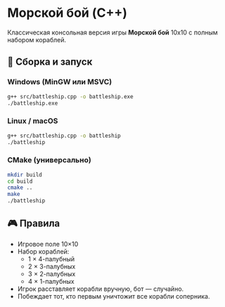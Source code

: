 # Морской бой (C++)

Классическая консольная версия игры **Морской бой** 10x10 с полным набором кораблей.

## 🚀 Сборка и запуск

### Windows (MinGW или MSVC)
```bash
g++ src/battleship.cpp -o battleship.exe
./battleship.exe
```

### Linux / macOS
```bash
g++ src/battleship.cpp -o battleship
./battleship
```

### CMake (универсально)
```bash
mkdir build
cd build
cmake ..
make
./battleship
```

## 🎮 Правила
- Игровое поле 10×10  
- Набор кораблей:  
  - 1 × 4-палубный  
  - 2 × 3-палубных  
  - 3 × 2-палубных  
  - 4 × 1-палубных  
- Игрок расставляет корабли вручную, бот — случайно.  
- Побеждает тот, кто первым уничтожит все корабли соперника.
